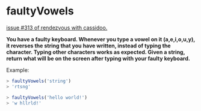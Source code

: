 # faultyVowels

[issue #313 of rendezvous with cassidoo.](https://buttondown.email/cassidoo/archive/the-road-to-success-is-always-under-construction/)

**You have a faulty keyboard.
Whenever you type a vowel on it (a,e,i,o,u,y), it reverses the string that you have written,
instead of typing the character.
Typing other characters works as expected.
Given a string, return what will be on the screen after typing with your faulty keyboard.**

Example:

```ts
> faultyVowels('string')
> 'rtsng'

> faultyVowels('hello world!')
> 'w hllrld!'
```
